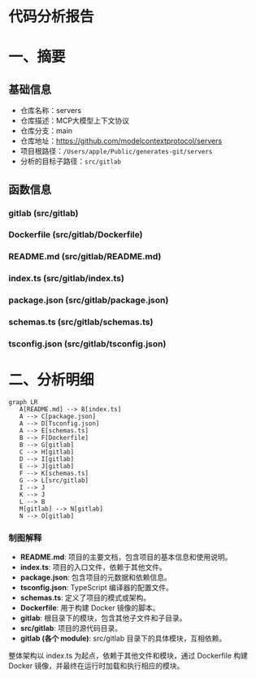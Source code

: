 # 代码分析报告

# 一、摘要



## 基础信息
- 仓库名称：servers
- 仓库描述：MCP大模型上下文协议
- 仓库分支：main
- 仓库地址：https://github.com/modelcontextprotocol/servers
- 项目根路径：`/Users/apple/Public/generates-git/servers`
- 分析的目标子路径：`src/gitlab`

## 函数信息
### gitlab (src/gitlab)





### Dockerfile (src/gitlab/Dockerfile)





### README.md (src/gitlab/README.md)





### index.ts (src/gitlab/index.ts)





### package.json (src/gitlab/package.json)





### schemas.ts (src/gitlab/schemas.ts)





### tsconfig.json (src/gitlab/tsconfig.json)







# 二、分析明细



 ```mermaid
graph LR
    A[README.md] --> B[index.ts]
    A --> C[package.json]
    A --> D[Tsconfig.json]
    A --> E[schemas.ts]
    B --> F[Dockerfile]
    B --> G[gitlab]
    C --> H[gitlab]
    D --> I[gitlab]
    E --> J[gitlab]
    F --> K[schemas.ts]
    G --> L[src/gitlab]
    I --> J
    K --> J
    L --> B
    M[gitlab] --> N[gitlab]
    N --> O[gitlab]
```

### 制图解释
- **README.md**: 项目的主要文档，包含项目的基本信息和使用说明。
- **index.ts**: 项目的入口文件，依赖于其他文件。
- **package.json**: 包含项目的元数据和依赖信息。
- **tsconfig.json**: TypeScript 编译器的配置文件。
- **schemas.ts**: 定义了项目的模式或架构。
- **Dockerfile**: 用于构建 Docker 镜像的脚本。
- **gitlab**: 根目录下的模块，包含其他子文件和子目录。
- **src/gitlab**: 项目的源代码目录。
- **gitlab (各个 module)**: src/gitlab 目录下的具体模块，互相依赖。

整体架构以 index.ts 为起点，依赖于其他文件和模块，通过 Dockerfile 构建 Docker 镜像，并最终在运行时加载和执行相应的模块。

